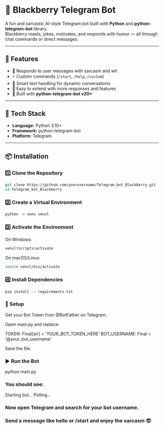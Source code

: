 # 🧠 Blackberry Telegram Bot  

A fun and sarcastic AI-style Telegram bot built with **Python** and **python-telegram-bot** library.  
Blackberry roasts, jokes, motivates, and responds with humor — all through chat commands or direct messages.  

---

## 🚀 Features
- 💬 Responds to user messages with sarcasm and wit  
- ⚡ Custom commands (`/start`, `/help`, `/custom`)  
- 🤖 Smart text handling for dynamic conversations  
- 🧩 Easy to extend with more responses and features  
- 🧠 Built with **python-telegram-bot v20+**

---

## 🧰 Tech Stack
- **Language:** Python 3.10+  
- **Framework:** python-telegram-bot  
- **Platform:** Telegram  

---

## 📦 Installation

### 1️⃣ Clone the Repository
```bash
git clone https://github.com/yourusername/Telegram_bot_Blackberry.git
cd Telegram_bot_Blackberry
```
### 2️⃣ Create a Virtual Environment
```bash
python -m venv venvl
```
### 3️⃣ Activate the Environment
On Windows:
```bash
venvl\Scripts\activate
```

On macOS/Linux:
```bash
source venvl/bin/activate
```

### 4️⃣ Install Dependencies
```bash
pip install -r requirements.txt
```


### 🔑 Setup

Get your Bot Token from @BotFather
 on Telegram.

Open main.py and replace:

TOKEN: Final[str] = 'YOUR_BOT_TOKEN_HERE'
BOT_USERNAME: Final = '@your_bot_username'


Save the file.

### ▶️ Run the Bot
python main.py


### You should see:

Starting bot...
Polling...


### Now open Telegram and search for your bot username.
### Send a message like hello or /start and enjoy the sarcasm 😎

